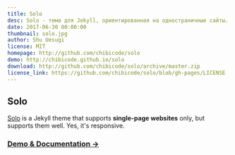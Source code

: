```yaml
---
title: Solo
desc: Solo - тема для Jekyll, ориентированная на одностраничные сайты.
date: 2017-06-30 00:00:00
thumbnail: solo.jpg
author: Shu Uesugi
license: MIT
homepage: http://github.com/chibicode/solo
demo: http://chibicode.github.io/solo
download: http://github.com/chibicode/solo/archive/master.zip
license_link: https://github.com/chibicode/solo/blob/gh-pages/LICENSE
---
```

## Solo 

[Solo](http://chibicode.github.io/solo) is a Jekyll theme that supports **single-page websites** only, but supports them well. Yes, it's responsive.

### [Demo & Documentation &rarr;](http://chibicode.github.io/solo)
